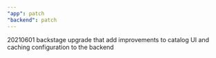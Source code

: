 ```yaml
---
"app": patch
"backend": patch
---
```


20210601 backstage upgrade that add improvements to catalog UI and caching configuration to the backend 
